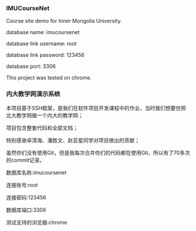 ### IMUCourseNet

Course site demo for Inner Mongolia University.

database name: imucoursenet 

database link username: root 

database link password: 123456

database port: 3306

This project was tested on chrome.

### 内大教学网演示系统

本项目基于SSH框架，是我们在软件项目开发课程中的作业，当时我们想要仿照北大教学网做一个内大的教学网；

项目包含整套代码和全部文档；

特别感谢卓清海、潘胜文、赵亚星同学对项目做出的贡献；

虽然你们没有使用Git，但是我每次合并你们的代码都在使用Git，所以有了70多次的commit记录。

数据库名称:imucoursenet

连接账号:root

连接密码:123456

数据库端口:3306

测试支持的浏览器:chrome

